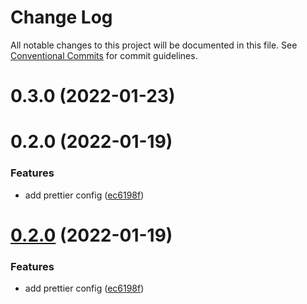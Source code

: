 # Change Log

All notable changes to this project will be documented in this file.
See [Conventional Commits](https://conventionalcommits.org) for commit guidelines.

# 0.3.0 (2022-01-23)



# 0.2.0 (2022-01-19)


### Features

* add prettier config ([ec6198f](https://github.com/karolis-sh/configs/commit/ec6198fefb4c02838cc75486306c31d71fccb2e7))





# [0.2.0](https://github.com/karolis-sh/configs/compare/v0.1.0...v0.2.0) (2022-01-19)


### Features

* add prettier config ([ec6198f](https://github.com/karolis-sh/configs/commit/ec6198fefb4c02838cc75486306c31d71fccb2e7))
